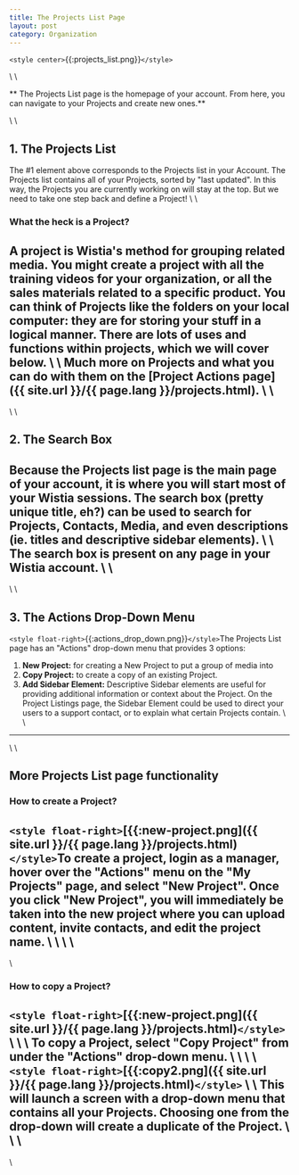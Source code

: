 ```yaml
---
title: The Projects List Page
layout: post
category: Organization
---
```


`<style center>`{{:projects_list.png}}`</style>`

\\
\\

** The Projects List page is the homepage of your account.  From here, you can navigate to your Projects and create new ones.**

\\
\\


## 1. The Projects List

The #1 element above corresponds to the Projects list in your Account.  The Projects list contains all of your Projects, sorted by "last updated".  In this way, the Projects you are currently working on will stay at the top.  But we need to take one step back and define a Project!
\\
\\
### What the heck is a Project?

A project is Wistia's method for grouping related media. You might create a project with all the training videos for your organization, or all the sales materials related to a specific product. You can think of Projects like the folders on your local computer: they are for storing your stuff in a logical manner.  There are lots of uses and functions within projects, which we will cover below.
\\
\\
Much more on Projects and what you can do with them on the [Project Actions page]({{ site.url }}/{{ page.lang }}/projects.html).
\\
\\
----
\\
\\
## 2. The Search Box

Because the Projects list page is the main page of your account, it is where you will start most of your Wistia sessions.  The search box (pretty unique title, eh?) can be used to search for Projects, Contacts, Media, and even descriptions (ie. titles and descriptive sidebar elements).
\\
\\
The search box is present on any page in your Wistia account.
\\
\\
----
\\
\\
## 3. The Actions Drop-Down Menu

`<style float-right>`{{:actions_drop_down.png}}`</style>`The Projects List page has an "Actions" drop-down menu that provides 3 options:
 1.  **New Project:** for creating a New Project to put a group of media into
 2.  **Copy Project:** to create a copy of an existing Project.
 3.  **Add Sidebar Element:** Descriptive Sidebar elements are useful for providing additional information or context about the Project.  On the Project Listings page, the Sidebar Element could be used to direct your users to a support contact, or to explain what certain Projects contain.
\\
\\
----
\\
\\
## More Projects List page functionality

### How to create a Project?

`<style float-right>`[{{:new-project.png]({{ site.url }}/{{ page.lang }}/projects.html)`</style>`To create a project, login as a manager, hover over the "Actions" menu on the "My Projects" page, and select "New Project".  Once you click "New Project", you will immediately be taken into the new project where you can upload content, invite contacts, and edit the project name.
\\
\\
\\
\\
----

\\
### How to copy a Project?

`<style float-right>`[{{:new-project.png]({{ site.url }}/{{ page.lang }}/projects.html)`</style>`
\\
\\
\\
To copy a Project, select "Copy Project" from under the "Actions" drop-down menu.
\\
\\
\\
\\
`<style float-right>`[{{:copy2.png]({{ site.url }}/{{ page.lang }}/projects.html)`</style>`
\\
\\
This will launch a screen with a drop-down menu that contains all your Projects.  Choosing one from the drop-down will create a duplicate of the Project.
\\
\\
\\
----
\\

